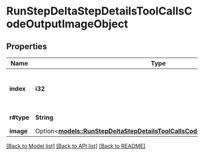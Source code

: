 # RunStepDeltaStepDetailsToolCallsCodeOutputImageObject

## Properties

Name | Type | Description | Notes
------------ | ------------- | ------------- | -------------
**index** | **i32** | The index of the output in the outputs array. | 
**r#type** | **String** | Always `image`. | 
**image** | Option<[**models::RunStepDeltaStepDetailsToolCallsCodeOutputImageObjectImage**](RunStepDeltaStepDetailsToolCallsCodeOutputImageObject_image.md)> |  | [optional]

[[Back to Model list]](../README.md#documentation-for-models) [[Back to API list]](../README.md#documentation-for-api-endpoints) [[Back to README]](../README.md)


